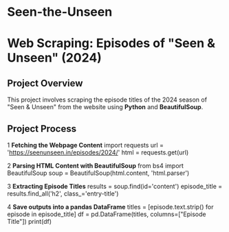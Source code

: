 # Seen-the-Unseen
# Web Scraping: Episodes of "Seen & Unseen" (2024)

## Project Overview
This project involves scraping the episode titles of the 2024 season of "Seen & Unseen" from the website using **Python** and **BeautifulSoup**. 

## Project Process

1 **Fetching the Webpage Content**
  import requests
  url = 'https://seenunseen.in/episodes/2024/'
  html = requests.get(url)

2 **Parsing HTML Content with BeautifulSoup**
  from bs4 import BeautifulSoup
  soup = BeautifulSoup(html.content, 'html.parser')

3 **Extracting Episode Titles**
  results = soup.find(id='content')
  episode_title = results.find_all('h2', class_='entry-title')

4 **Save outputs into a pandas DataFrame**
  titles = [episode.text.strip() for episode in episode_title]
  df = pd.DataFrame(titles, columns=["Episode Title"])
  print(df)
  
